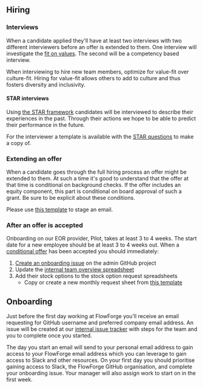 ## Hiring

### Interviews

When a candidate applied they'll have at least two interviews with two different
interviewers before an offer is extended to them. One interview will investigate
the [fit on values](../company#values). The second will be a competency based
interview.

When interviewing to hire new team members, optimize for value-fit over
culture-fit. Hiring for value-fit allows others to add to culture and thus fosters
diversity and inclusivity.

#### STAR interviews

Using [the STAR framework](https://www.themuse.com/advice/star-interview-method)
candidates will be interviewed to describe their experiences in the past.
Through their actions we hope to be able to predict their performance in the
future.

For the interviewer a template is available with the [STAR questions](https://docs.google.com/document/d/1v6C1Tf6B-hDOlA9GhR44Y2ftDgiwx4x_twnuo_N4pZE)
to make a copy of.

### Extending an offer

When a candidate goes through the full hiring process an offer might be extended
to them. At such a time it's good to understand that the offer at that time is
conditional on background checks. If the offer includes an equity component,
this part is conditional on board approval of such a grant. Be sure to be
explicit about these conditions.

Please use [this template](https://docs.google.com/document/d/1rY0gLLpkOPBVGlMy7PVhnVjmRF53MhkeDET4TkfPJIs) to stage an email.

### After an offer is accepted

Onboarding on our EOR provider, Pilot, takes at least 3 to 4 weeks. The start
date for a new employee should be at least 3 to 4 weeks out. When a
[conditional offer](#extending-an-offer) has been accepted you should immediately:

1. [Create an onboarding issue](https://github.com/flowforge/admin/issues/new/choose) on the admin GitHub project
1. Update the [internal team overview spreadsheet](./index.md#internal-team-overview)
1. Add their stock options to the stock option request spreadsheets
   * Copy or create a new monthly request sheet from [this template](https://docs.google.com/spreadsheets/d/1AG75qONjObto3g2oJH_SC4gjgRsYJmKUI3fjrZuktm0/edit#gid=1970623412)

## Onboarding

Just before the first day working at FlowForge you'll receive an email 
requesting for GitHub username and preferred company email address. An issue
will be created at our [internal issue tracker][issue-tracker] with steps for
the team and you to complete once you started.

The day you start an email will send to your personal email address to gain
access to your FlowForge email address which you can leverage to gain access to
Slack and other resources. On your first day you should prioritise gaining access
to Slack, the FlowForge GitHub organisation, and complete your onboarding issue.
Your manager will also assign work to start on in the first week.

[issue-tracker]: https://github.com/flowforge/admin/issues

